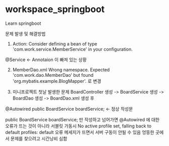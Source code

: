 # workspace_springboot
 Learn springboot

문제 발생 및 해결방법
1. Action: Consider defining a bean of type 'com.work.service.MemberService' in your configuration.

@Service  <- Annotaion 이 빠져 있는 상황

2. MemberDao.xml Wrong namespace. Expected 'com.work.dao.MemberDao' but found 'org.mybatis.example.BlogMapper'.
<mapper namespace="com.work.dao.MemberDao"> 로 변경

3. 미니프로젝트 첫날 발생한 문제
 BoardController 생성 -> BoardService 생성 -> BoardDao 생성 -> BoardDao.xml 생성 후 
 
 @Autowired
	public BoardService boardService; <- 정상 작성문
 
 public BoardService boardService; 만 작성하고 넘어가면  @Autowired 에 대한 오류가 뜨는 것이 아니라 
 서블릿 가동시  No active profile set, falling back to default profiles: default 오류 메세지가 뜨면서 서버 구동이 안될 수 있음
 엉뚱한 곳에서 문제를 찾으려고 시간낭비 심함                                     
                                      
                      
                                      
                              
                                      
                                     

